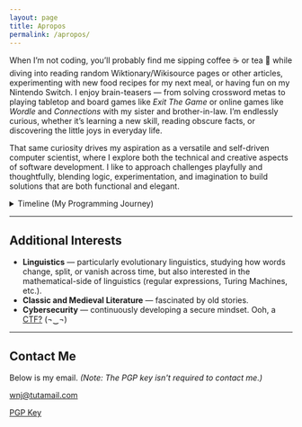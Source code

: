 ```yaml
---
layout: page
title: Apropos
permalink: /apropos/
---
```


<p>
When I’m not coding, you’ll probably find me sipping coffee ☕ or tea 🍵 while diving into reading random Wiktionary/Wikisource pages or other articles, experimenting with new food recipes for my next meal, or having fun on my Nintendo Switch. I enjoy brain-teasers — from solving crossword metas to playing tabletop and board games like <em>Exit The Game</em> or online games like <em>Wordle</em> and <em>Connections</em> with my sister and brother-in-law. I’m endlessly curious, whether it’s learning a new skill, reading obscure facts, or discovering the little joys in everyday life.
</p>
<p>
That same curiosity drives my aspiration as a versatile and self-driven computer scientist, where I explore both the technical and creative aspects of software development. I like to approach challenges playfully and thoughtfully, blending logic, experimentation, and imagination to build solutions that are both functional and elegant.
</p>
<details class="timeline-container">
  <summary class="btn">Timeline (My Programming Journey)</summary>
  <br><br>
  <div class="timeline-item">
    <div class="timeline-date">2010</div>
    <div class="timeline-content">
      <h4>Beginning</h4>
      <p>
      Learned the basics of <strong>HTML</strong>.  
      At the time, I was more interested in the creativity than the code itself—making profile layouts on Myspace, customizing Neopets pages, and experimenting with sites like Weebly and Tumblr. It was playful tinkering, but it set the stage for how I would later view programming as both art and logic.
      </p>
    </div>
  </div>

  <div class="timeline-item">
    <div class="timeline-date">2012</div>
    <div class="timeline-content">
      <h4>Creative Phase</h4>
      <p>
      Fiddled with various software in Adobe Creative Suite 5. Worked with <strong>ActionScript</strong>, <strong>ColdFusion</strong>, and <strong>DreamWeaver</strong>, primarily focusing on web design and frontend web development.  
      Began exploring breaking things with <em>Array-of-Bytes</em> and RAM editing.
      </p>
    </div>
  </div>

  <div class="timeline-item">
    <div class="timeline-date">2013–2014</div>
    <div class="timeline-content">
      <h4>High School Coding Years</h4>
      <p>
      Learned <strong>Visual Basic</strong> and <strong>Java</strong> in class. Introduced to Capture the Flag challenges through <em>PicoCTF</em>, which combined logic, creativity, and technical knowledge in a way that immediately drew me in.
      </p>
    </div>
  </div>

  <div class="timeline-item">
    <div class="timeline-date">2015</div>
    <div class="timeline-content">
      <h4>Exploration</h4>
      <p>
      While pursuing an Associate's degree at Community College, I took advantage of free online school resources and went through online courses at Lynda.com to advance my knowledge in <strong>JavaScript</strong> and <strong>ReactJS</strong>, and deeply following emerging tech trends.
      </p>
    </div>
  </div>

  <div class="timeline-item">
    <div class="timeline-date">2016</div>
    <div class="timeline-content">
      <h4>Continued Exploration</h4>
      <p>
      Learned React Native for mobile development. Began maintaining online <strong>wikis</strong> and writing extensively in <strong>Markdown</strong> and <strong>BBCode</strong>.
      </p>
    </div>
  </div>

  <div class="timeline-item">
    <div class="timeline-date">2017</div>
    <div class="timeline-content">
      <h4>Mobile Development</h4>
      <p>
      Started experimenting with <strong>Expo Go</strong> and <strong>TestFlight</strong>, deploying and testing apps in a mobile-first environment. This hands-on approach gave me a better sense of the developer workflow and how users interact with software on different devices. Also worked with unit and integration testing through Mocha and Postman.
      </p>
    </div>
  </div>

  <div class="timeline-item">
    <div class="timeline-date">2016–2018</div>
    <div class="timeline-content">
      <h4>Backend Development</h4>
      <p>
      Worked extensively with <strong>Redux</strong>, <strong>Redis</strong>, <strong>Express.js</strong>, <strong>GraphQL</strong>, and <strong>Solidity</strong>.  
      Started <em>Project Snow</em> with a small community of online friends, a fork of Ethereum designed to explore and address issues in Ethereum Classic. Though the project was eventually abandoned, it was a valuable experience in understanding the scope and challenges of blockchain development.
      </p>
    </div>
  </div>

  <div class="timeline-item">
    <div class="timeline-date">2018–2019</div>
    <div class="timeline-content">
      <h4>Small Red Teaming Community</h4>
      <p>
      Joined a small community called Foxtrot (under the pseudonym "Guiled Fox" <a href="https://x.com/guiled">🦊</a>, a pun on the name Guy Fawkes) and focused on tools such as <strong>BurpSuite</strong> and <strong>Postman</strong> to analyze and test web applications. This sharpened my ability to think critically about security and system vulnerabilities.
      </p>
    </div>
  </div>

  <div class="timeline-item">
    <div class="timeline-date">2020–2024</div>
    <div class="timeline-content">
      <h4>University Studies</h4>
      <p>
      Completed a degree in Computer Science, with significant work in <strong>Python</strong>, <strong>C</strong>, and <strong>C++</strong>.  
      These years solidified both my theoretical and practical understanding of programming and systems.
      </p>
      <p>Graduated with B.S. in C.S. in Spring 2023 with a minor in Cybersecurity, Summa Cum Laude with a 4.0 GPA. Worked in a team on an <a href="https://www.youtube.com/watch?v=R6p9pZ06ykc">autonomous racing senior design capstone project</a> where our team constructed the vehicle (FPGA, LIDAR), and used reward-based reinforcement learning to train in the vehicle in simulation through the F1TENTH gym environment and physically test the vehicle.</p>
      <p>Pursued Master's degree and graduated with M.S. in C.S. in December 2024.</p>
    </div>
  </div>

  <div class="timeline-item">
    <div class="timeline-date">2023</div>
    <div class="timeline-content">
      <h4>Undergraduate Research</h4>
      <p>
      Worked as an Undergraduate Research Assistant studying <strong>cryptocurrency delisting</strong>.  
      Rewrote scrapers for CoinMarketCap, organized datasets using <strong>Pandas</strong>, and implemented a <em>peak-finding algorithm</em> to identify potential market manipulation. This was a concrete application of CS methods to economic data.
      </p>
    </div>
  </div>

  <div class="timeline-item">
    <div class="timeline-date">2023–2024</div>
    <div class="timeline-content">
      <h4>Graduate Teaching Assistant</h4>
      <p>
      Assisted in teaching:
      </p>
      <ul>
        <li><strong>Operating Systems</strong> — grading, office hours, troubleshooting xv6 virtual machine setup.</li>
        <li><strong>Human-Computer Interaction</strong> — project and homework evaluation, discussion on usability and design.</li>
        <li><strong>Applied Cryptography</strong> — guided students on navigating through FIPS documentation, AES, MAC attacks, public-key systems, and blockchain projects.</li>
      </ul>
      <p>
      Teaching honed my ability to communicate technical material clearly and effectively.
      </p>
    </div>
  </div>

  <div class="timeline-item">
    <div class="timeline-date">2025</div>
    <div class="timeline-content">
      <h4>Independent Work</h4>
      <p>Building Discord bots, GreaseMonkey userscripts, and other user requests as a fun side-hobby.</p>
      <p>
      Focusing on my own personal open-source projects:
      </p>
      <ul>
        <li><strong>Bisclavret</strong> — an AI-driven storywriting application.</li>
        <li><strong>Chevrefoil</strong> — a bilingual rich text editor with AI-powered translation and export to JSON, PDF, and EPUB.</li>
      </ul>
      <p>
      Currently looking for co-maintainers and developers (preferably Rust) who'd be interested.
      </p>
    </div>
  </div>
</details>

<hr>

<h2>Additional Interests</h2>

<ul>
  <li><strong>Linguistics</strong> — particularly evolutionary linguistics, studying how words change, split, or vanish across time, but also interested in the mathematical-side of linguistics (regular expressions, Turing Machines, etc.).</li>
  <li><strong>Classic and Medieval Literature</strong> — fascinated by old stories.</li>
  <li><strong>Cybersecurity</strong> — continuously developing a secure mindset. Ooh, a <a href="/ctf">CTF?</a> (¬‿¬)</li>
</ul>

<hr>

<h2>Contact Me</h2>
<p>Below is my email. <em>(Note: The PGP key isn't required to contact me.)</em></p>
<p><a href="mailto:wnj@tutamail.com">wnj@tutamail.com</a></p>

<p>
  <a href="https://keyserver.ubuntu.com/pks/lookup?op=get&search=0x459356edf000087609f9ae8b779165ad45885e20" 
    target="_blank" 
    class="btn">
    <i class="fa fa-key"></i> PGP Key
  </a>
</p>